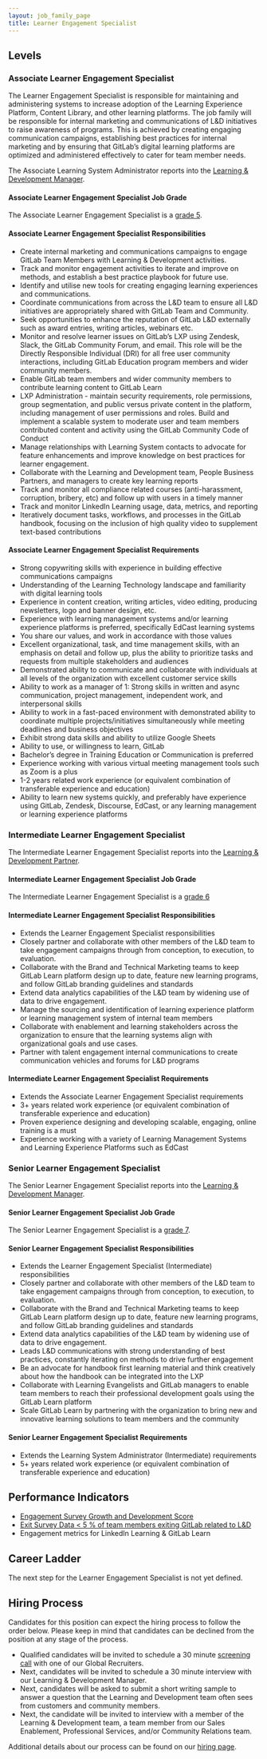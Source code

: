 ```yaml
---
layout: job_family_page
title: Learner Engagement Specialist
---
```


## Levels

### Associate Learner Engagement Specialist

The Learner Engagement Specialist is responsible for maintaining and administering systems to increase adoption of the Learning Experience Platform, Content Library, and other learning platforms. The job family will be responsible for internal marketing and communications of L&D initiatives to raise awareness of programs.  This is achieved by creating engaging communication campaigns, establishing best practices for internal marketing and by ensuring that GitLab’s digital learning platforms are optimized and administered effectively to cater for team member needs.

The Associate Learning System Administrator reports into the [Learning & Development Manager](/job-families/people-group/learning-development/#learning-and-development-partner).

#### Associate Learner Engagement Specialist Job Grade

The Associate Learner Engagement Specialist is a [grade 5](https://about.gitlab.com/handbook/total-rewards/compensation/compensation-calculator/#gitlab-job-grades).

#### Associate Learner Engagement Specialist Responsibilities

- Create internal marketing and communications campaigns to engage GitLab Team Members with Learning & Development activities.
- Track and monitor engagement activities to iterate and improve on methods, and establish a best practice playbook for future use.
- Identify and utilise new tools for creating engaging learning experiences and communications.
- Coordinate communications from across the L&D team to ensure all L&D initiatives are appropriately shared with GitLab Team and Community.
- Seek opportunities to enhance the reputation of GitLab L&D externally such as award entries, writing articles, webinars etc.
- Monitor and resolve learner issues on GitLab’s LXP using Zendesk, Slack, the GitLab Community Forum, and email. This role will be the Directly Responsible Individual (DRI) for all free user community interactions, including GitLab Education program members and wider community members.
- Enable GitLab team members and wider community members to contribute learning content to GitLab Learn
- LXP Administration - maintain security requirements, role permissions, group segmentation, and public versus private content in the platform, including management of user permissions and roles. Build and implement a scalable system to moderate user and team members contributed content and activity using the GitLab Community Code of Conduct
- Manage relationships with Learning System contacts to advocate for feature enhancements and improve knowledge on best practices for learner engagement.
- Collaborate with the Learning and Development team, People Business Partners, and managers to create key learning reports
- Track and monitor all compliance related courses (anti-harassment, corruption, bribery, etc) and follow up with users in a timely manner
- Track and monitor LinkedIn Learning usage, data, metrics, and reporting
- Iteratively document tasks, workflows, and processes in the GitLab handbook, focusing on the inclusion of high quality video to supplement text-based contributions


#### Associate Learner Engagement Specialist Requirements

- Strong copywriting skills with experience in building effective communications campaigns
- Understanding of the Learning Technology landscape and familiarity with digital learning tools
- Experience in content creation, writing articles, video editing, producing newsletters, logo and banner design, etc.
- Experience with learning management systems and/or learning experience platforms is preferred, specifically EdCast learning systems
- You share our values, and work in accordance with those values
- Excellent organizational, task, and time management skills, with an emphasis on detail and follow up, plus the ability to prioritize tasks and requests from multiple stakeholders and audiences
- Demonstrated ability to communicate and collaborate with individuals at all levels of the organization with excellent customer service skills
- Ability to work as a manager of 1: Strong skills in written and async communication, project management, independent work, and interpersonal skills
- Ability to work in a fast-paced environment with demonstrated ability to coordinate multiple projects/initiatives simultaneously while meeting deadlines and business objectives
- Exhibit strong data skills and ability to utilize Google Sheets
- Ability to use, or willingness to learn, GitLab
- Bachelor’s degree in Training Education or Communication is preferred
- Experience working with various virtual meeting management tools such as Zoom is a plus
- 1-2 years related work experience (or equivalent combination of transferable experience and education)
- Ability to learn new systems quickly, and preferably have experience using GitLab, Zendesk, Discourse, EdCast, or any learning management or learning experience platforms


### Intermediate Learner Engagement Specialist

The Intermediate Learner Engagement Specialist reports into the [Learning & Development Partner](/job-families/people-group/learning-development/#learning-and-development-partner).

#### Intermediate Learner Engagement Specialist Job Grade

The Intermediate Learner Engagement Specialist is a [grade 6](https://about.gitlab.com/handbook/total-rewards/compensation/compensation-calculator/#gitlab-job-grades)

#### Intermediate Learner Engagement Specialist Responsibilities

- Extends the Learner Engagement Specialist responsibilities
- Closely partner and collaborate with other members of the L&D team to take engagement campaigns through from conception, to execution, to evaluation.
- Collaborate with the Brand and Technical Marketing teams to keep GitLab Learn platform design up to date, feature new learning programs, and follow GitLab branding guidelines and standards
- Extend data analytics capabilities of the L&D team by widening use of data to drive engagement.
- Manage the sourcing and identification of learning experience platform or learning management system of internal team members
- Collaborate with enablement and learning stakeholders across the organization to ensure that the learning systems align with organizational goals and use cases.
- Partner with talent engagement internal communications to create communication vehicles and forums for L&D programs


#### Intermediate Learner Engagement Specialist Requirements

- Extends the Associate Learner Engagement Specialist requirements
- 3+ years related work experience (or equivalent combination of transferable experience and education)
- Proven experience designing and developing scalable, engaging, online training is a must
- Experience working with a variety of Learning Management Systems and Learning Experience Platforms such as EdCast

### Senior Learner Engagement Specialist

The Senior Learner Engagement Specialist reports into the [Learning & Development Manager](/job-families/people-group/learning-development/#learning-and-development-partner).

#### Senior Learner Engagement Specialist Job Grade

The Senior Learner Engagement Specialist is a [grade 7](https://about.gitlab.com/handbook/total-rewards/compensation/compensation-calculator/#gitlab-job-grades).

#### Senior Learner Engagement Specialist Responsibilities

- Extends the Learner Engagement Specialist (Intermediate) responsibilities
- Closely partner and collaborate with other members of the L&D team to take engagement campaigns through from conception, to execution, to evaluation.
- Collaborate with the Brand and Technical Marketing teams to keep GitLab Learn platform design up to date, feature new learning programs, and follow GitLab branding guidelines and standards
- Extend data analytics capabilities of the L&D team by widening use of data to drive engagement.
- Leads L&D communications with strong understanding of best practices, constantly iterating on methods to drive further engagement
- Be an advocate for handbook first learning material and think creatively about how the handbook can be integrated into the LXP
- Collaborate with Learning Evangelists and GitLab managers to enable team members to reach their professional development goals using the GitLab Learn platform
- Scale GitLab Learn by partnering with the organization to bring new and innovative learning solutions to team members and the community

#### Senior Learner Engagement Specialist Requirements

- Extends the Learning System Administrator (Intermediate) requirements
- 5+ years related work experience (or equivalent combination of transferable experience and education)

## Performance Indicators

- [Engagement Survey Growth and Development Score](https://about.gitlab.com/handbook/people-group/learning-and-development/#performance-indicators)
- [Exit Survey Data < 5 % of team members exiting GitLab related to L&D](https://about.gitlab.com/handbook/people-group/learning-and-development/#performance-indicators)
- Engagement metrics for LinkedIn Learning & GitLab Learn


## Career Ladder

The next step for the Learner Engagement Specialist is not yet defined.

## Hiring Process

Candidates for this position can expect the hiring process to follow the order below. Please keep in mind that candidates can be declined from the position at any stage of the process.

- Qualified candidates will be invited to schedule a 30 minute [screening call](https://about.gitlab.com/handbook/hiring/interviewing/#screening-call) with one of our Global Recruiters.
- Next, candidates will be invited to schedule a 30 minute interview with our Learning & Development Manager.
- Next, candidates will be asked to submit a short writing sample to answer a question that the Learning and Development team often sees from customers and community members.
- Next, the candidate will be invited to interview with a member of the Learning & Development team, a team member from our Sales Enablement, Professional Services, and/or Community Relations team.

Additional details about our process can be found on our [hiring page](https://about.gitlab.com/handbook/hiring/).
